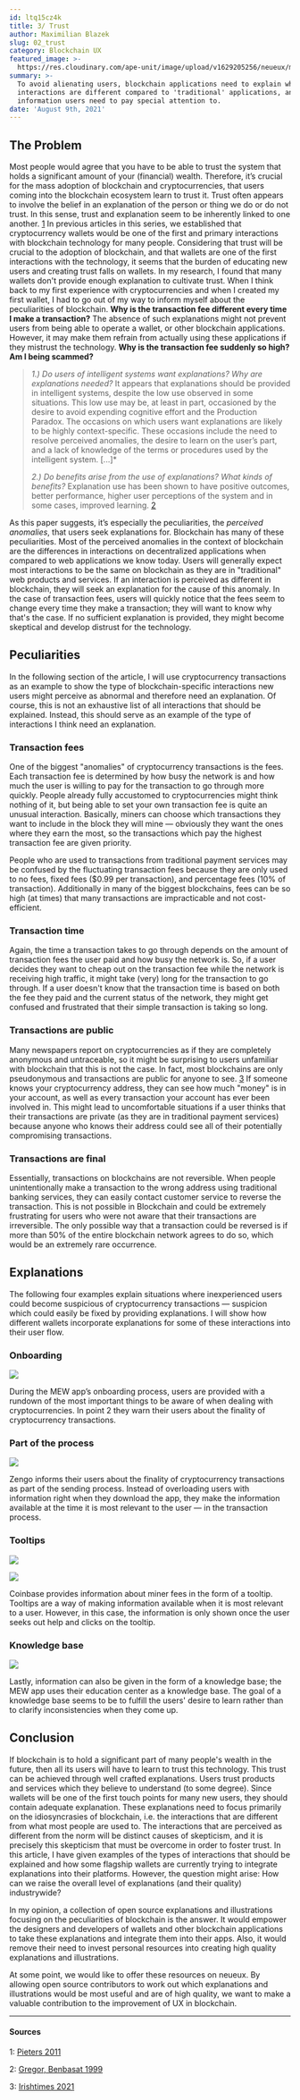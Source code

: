 ```yaml
---
id: ltq15cz4k
title: 3/ Trust
author: Maximilian Blazek
slug: 02_trust
category: Blockchain UX
featured_image: >-
  https://res.cloudinary.com/ape-unit/image/upload/v1629205256/neueux/media/articles/header_trust.jpg
summary: >-
  To avoid alienating users, blockchain applications need to explain why
  interactions are different compared to 'traditional' applications, and which
  information users need to pay special attention to.
date: 'August 9th, 2021'
---
```

## The Problem

Most people would agree that you have to be able to trust the system that holds a significant amount of your (financial) wealth. Therefore, it’s crucial for the mass adoption of blockchain and cryptocurrencies, that users coming into the blockchain ecosystem learn to trust it.
Trust often appears to involve the belief in an explanation of the person or thing we do or do not trust. In this sense, trust and explanation seem to be inherently linked to one another. [1](#user-content-1)
In previous articles in this series, we established that cryptocurrency wallets would be one of the first and primary interactions with blockchain technology for many people.
Considering that trust will be crucial to the adoption of blockchain, and that wallets are one of the first interactions with the technology, it seems that the burden of educating new users and creating trust falls on wallets.
In my research, I found that many wallets don't provide enough explanation to cultivate trust. When I think back to my first experience with cryptocurrencies and when I created my first wallet, I had to go out of my way to inform myself about the peculiarities of blockchain. **Why is the transaction fee different every time I make a transaction?**
The absence of such explanations might not prevent users from being able to operate a wallet, or other blockchain applications. However, it may make them refrain from actually using these applications if they mistrust the technology. **Why is the transaction fee suddenly so high? Am I being scammed?**

> _1.) Do users of intelligent systems want explanations? Why are explanations needed?_
> It appears that explanations should be provided in intelligent systems, despite the low use observed in some situations. This low use may be, at least in part, occasioned by the desire to avoid expending cognitive effort and the Production Paradox. The occasions on which users want explanations are likely to be highly context-specific. These occasions include the need to resolve perceived anomalies, the desire to learn on the user’s part, and a lack of knowledge of the terms or procedures used by the intelligent system. \[...\]*
>
> _2.) Do benefits arise from the use of explanations? What kinds of benefits?_
> Explanation use has been shown to have positive outcomes, better performance, higher user perceptions of the system and in some cases, improved learning.
> [2](#user-content-2)

As this paper suggests, it’s especially the peculiarities, the _perceived anomalies_, that users seek explanations for. Blockchain has many of these peculiarities. Most of the perceived anomalies in the context of blockchain are the differences in interactions on decentralized applications when compared to web applications we know today.
Users will generally expect most interactions to be the same on blockchain as they are in "traditional" web products and services. If an interaction is perceived as different in blockchain, they will seek an explanation for the cause of this anomaly.
In the case of transaction fees, users will quickly notice that the fees seem to change every time they make a transaction; they will want to know why that's the case. If no sufficient explanation is provided, they might become skeptical and develop distrust for the technology.

## Peculiarities

In the following section of the article, I will use cryptocurrency transactions as an example to show the type of blockchain-specific interactions new users might perceive as abnormal and therefore need an explanation. Of course, this is not an exhaustive list of all interactions that should be explained. Instead, this should serve as an example of the type of interactions I think need an explanation.

### Transaction fees

One of the biggest "anomalies" of cryptocurrency transactions is the fees. Each transaction fee is determined by how busy the network is and how much the user is willing to pay for the transaction to go through more quickly. People already fully accustomed to cryptocurrencies might think nothing of it, but being able to set your own transaction fee is quite an unusual interaction. Basically, miners can choose which transactions they want to include in the block they will mine — obviously they want the ones where they earn the most, so the transactions which pay the highest transaction fee are given priority.

People who are used to transactions from traditional payment services may be confused by the fluctuating transaction fees because they are only used to no fees, fixed fees ($0.99 per transaction), and percentage fees (10% of transaction). Additionally in many of the biggest blockchains, fees can be so high (at times) that many transactions are impracticable and not cost-efficient.

### Transaction time

Again, the time a transaction takes to go through depends on the amount of transaction fees the user paid and how busy the network is. So, if a user decides they want to cheap out on the transaction fee while the network is receiving high traffic, it might take (very) long for the transaction to go through. If a user doesn't know that the transaction time is based on both the fee they paid and the current status of the network, they might get confused and frustrated that their simple transaction is taking so long.

### Transactions are public

Many newspapers report on cryptocurrencies as if they are completely anonymous and untraceable, so it might be surprising to users unfamiliar with blockchain that this is not the case. In fact, most blockchains are only pseudonymous and transactions are public for anyone to see. [3](#user-content-3)
If someone knows your cryptocurrency address, they can see how much "money" is in your account, as well as every transaction your account has ever been involved in. This might lead to uncomfortable situations if a user thinks that their transactions are private (as they are in traditional payment services) because anyone who knows their address could see all of their potentially compromising transactions.

### Transactions are final

Essentially, transactions on blockchains are not reversible. When people unintentionally make a transaction to the wrong address using traditional banking services, they can easily contact customer service to reverse the transaction. This is not possible in Blockchain and could be extremely frustrating for users who were not aware that their transactions are irreversible. The only possible way that a transaction could be reversed is if more than 50% of the entire blockchain network agrees to do so, which would be an extremely rare occurrence.

## Explanations

The following four examples explain situations where inexperienced users could become suspicious of cryptocurrency transactions — suspicion which could easily be fixed by providing explanations. I will show how different wallets incorporate explanations for some of these interactions into their user flow.

### Onboarding

![](https://res.cloudinary.com/ape-unit/image/upload/v1629205504/neueux/media/articles/Frame%20316.png)

During the MEW app’s onboarding process, users are provided with a rundown of the most important things to be aware of when dealing with cryptocurrencies. In point 2 they warn their users about the finality of cryptocurrency transactions.

### Part of the process

![](https://res.cloudinary.com/ape-unit/image/upload/v1629205519/neueux/media/articles/Frame%202005.png)

Zengo informs their users about the finality of cryptocurrency transactions as part of the sending process. Instead of overloading users with information right when they download the app, they make the information available at the time it is most relevant to the user — in the transaction process.

### Tooltips

![](https://res.cloudinary.com/ape-unit/image/upload/v1629205539/neueux/media/articles/Frame%202007.png)

![](https://res.cloudinary.com/ape-unit/image/upload/v1629205540/neueux/media/articles/Frame%202008.png)

Coinbase provides information about miner fees in the form of a tooltip.
Tooltips are a way of making information available when it is most relevant to a user. However, in this case, the information is only shown once the user seeks out help and clicks on the tooltip.

### Knowledge base

![](https://res.cloudinary.com/ape-unit/image/upload/v1629205584/neueux/media/articles/Frame%202006.png)

Lastly, information can also be given in the form of a knowledge base; the MEW app uses their education center as a knowledge base.
The goal of a knowledge base seems to be to fulfill the users' desire to learn rather than to clarify inconsistencies when they come up.

## Conclusion

If blockchain is to hold a significant part of many people's wealth in the future, then all its users will have to learn to trust this technology. This trust can be achieved through well crafted explanations. Users trust products and services which they believe to understand (to some degree). Since wallets will be one of the first touch points for many new users, they should contain adequate explanation. These explanations need to focus primarily on the idiosyncrasies of blockchain, i.e. the interactions that are different from what most people are used to. The interactions that are perceived as different from the norm will be distinct causes of skepticism, and it is precisely this skepticism that must be overcome in order to foster trust.
In this article, I have given examples of the types of interactions that should be explained and how some flagship wallets are currently trying to integrate explanations into their platforms.
However, the question might arise: How can we raise the overall level of explanations (and their quality) industrywide?

In my opinion, a collection of open source explanations and illustrations focusing on the peculiarities of blockchain is the answer. It would empower the designers and developers of wallets and other blockchain applications to take these explanations and integrate them into their apps. Also, it would remove their need to invest personal resources into creating high quality explanations and illustrations.

At some point, we would like to offer these resources on neueux. By allowing open source contributors to work out which explanations and illustrations would be most useful and are of high quality, we want to make a valuable contribution to the improvement of UX in blockchain.

***

#### Sources

1: <a name="1" href="https://doi.org/10.1007/s10676-010-9253-3">Pieters 2011</a>

2: <a name="2" href="https://doi.org/10.2307/249487">Gregor, Benbasat 1999</a>

3: <a name="3" href="https://www.irishtimes.com/business/economy/eu-to-ban-cryptocurrency-anonymity-in-anti-money-laundering-plan-1.4626129">Irishtimes 2021</a>